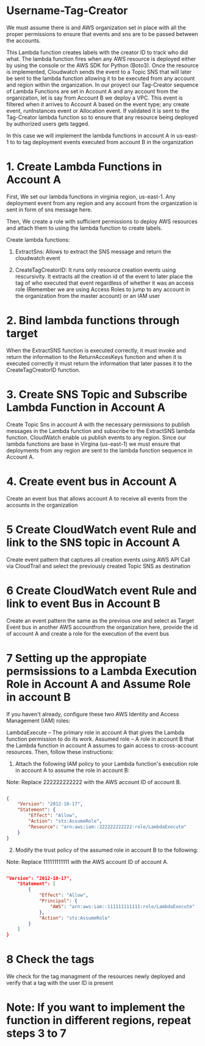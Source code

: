 # Username-Tag-Creator

We must assume there is and AWS organization set in place with all the proper permissions to ensure that events and sns are to be passed between the accounts.

This Lambda function creates labels with the creator ID to track who did what. The lambda function fires when any AWS resource is deployed either by using the console or the AWS SDK for Python (Boto3). Once the resource is implemented, Cloudwatch sends the event to a Topic SNS that will later be sent to the lambda function allowing it to be executed from any account and region within the organization. In our proyect our Tag-Creator sequence of Lambda Functions are set in Account A and any account from the organization, let is say from Account B we deploy a VPC. This event is filtered when it arrives to Account A based on the event type; any create event, runInstances event or Allocation event. If validated it is sent to the Tag-Creator lambda function so to ensure that any resource being deployed by authorized users gets tagged.

In this case we will implement the lambda functions in account A in us-east-1 to to tag deployment events executed from account B in the organization

# 1. Create Lambda Functions in Account A
First, We set our lambda functions in virginia region, us-east-1. Any deployment event from any region and any account from the organization is sent in form of sns message here.

Then, We create a role with sufficient permissions to deploy AWS resources and attach them to using the lambda function to create labels.

Create lambda functions:

1. ExtractSns: Allows to extract the SNS message and return the cloudwatch event

2. CreateTagCreatorID: It runs only resource creation events using rescursivity. It extracts all the creation id of the event to later place the tag of who executed that event regardless of whether it was an access role (Remember we are using Access Roles to jump to any account in the organization from the master account) or an IAM user

# 2. Bind lambda functions through target

When the ExtractSNS function is executed correctly, it must invoke and return the information to the ReturnAccesKeys function and when it is executed correctly it must return the information that later passes it to the CreateTagCreatorID function.

# 3. Create SNS Topic and Subscribe Lambda Function in Account A

Create Topic Sns in account A with the necessary permissions to publish messages in the Lambda function and subscribe to the ExtractSNS lambda function. CloudWatch enable us publish events to any region. Since our lambda functions are base in Virgina (us-east-1) we must ensure that deployments from any region are sent to the lambda function sequence in Account A.

# 4. Create event bus in Account A
 Create an event bus that allows account A to receive all events from the accounts in the organization

# 5 Create CloudWatch event Rule and link to the SNS topic in Account A
 Create event pattern that captures all creation events using AWS API Call via CloudTrail and select the previously created Topic SNS as destination

# 6  Create CloudWatch event Rule and link to event Bus in Account B
  Create an event pattern the same as the previous one and select as Target Event bus in another AWS accountfrom the organization here, provide the id of account A and create a role for the execution of the event bus

# 7 Setting up the appropiate permsissions to a Lambda Execution Role in Account A and Assume Role in account B
If you haven't already, configure these two AWS Identity and Access Management (IAM) roles:

LambdaExecute – The primary role in account A that gives the Lambda function permission to do its work.
Assumed role – A role in account B that the Lambda function in account A assumes to gain access to cross-account resources.
Then, follow these instructions:

1.    Attach the following IAM policy to your Lambda function's execution role in account A to assume the role in account B:

Note: Replace 222222222222 with the AWS account ID of account B.
```json

{
    "Version": "2012-10-17",
    "Statement": {
        "Effect": "Allow",
        "Action": "sts:AssumeRole",
        "Resource": "arn:aws:iam::222222222222:role/LambdaExecute"
    }
}
```

2.    Modify the trust policy of the assumed role in account B to the following:

Note: Replace 111111111111 with the AWS account ID of account A.
```json

"Version": "2012-10-17",
    "Statement": [
        {
            "Effect": "Allow",
            "Principal": {
                "AWS": "arn:aws:iam::111111111111:role/LambdaExecute"
            },
            "Action": "sts:AssumeRole"
        }
    ]
}
```

# 8 Check the tags
We check for the tag managment of the resources newly deployed and verify that a tag with the user ID is present


# Note: If you want to implement the function in different regions, repeat steps 3 to 7



